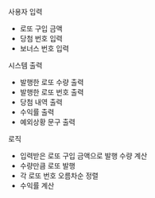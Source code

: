 사용자 입력
- 로또 구입 금액
- 당첨 번호 입력
- 보너스 번호 입력

시스템 출력
- 발행한 로또 수량 출력
- 발행한 로또 번호 출력
- 당첨 내역 출력
- 수익률 출력
- 예외상황 문구 출력

로직
- 입력받은 로또 구입 금액으로 발행 수량 계산
- 수량만큼 로또 발행
- 각 로또 번호 오름차순 정렬
- 수익률 계산
